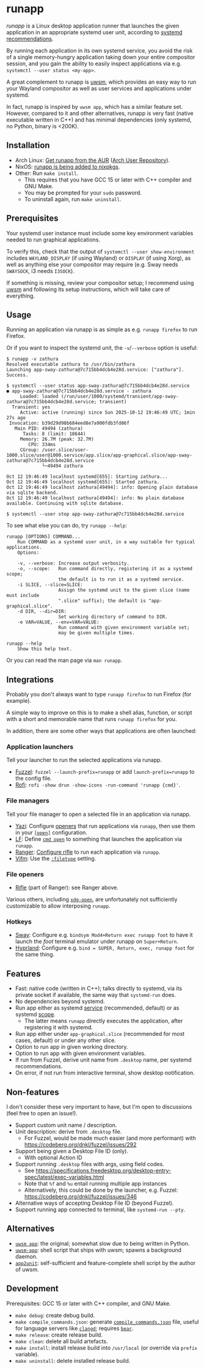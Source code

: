 # runapp

_runapp_ is a Linux desktop application runner that launches the given application in an appropriate
systemd user unit, according to [systemd recommendations](https://systemd.io/DESKTOP_ENVIRONMENTS/).

By running each application in its own systemd service, you avoid the risk of a single memory-hungry
application taking down your entire compositor session, and you gain the
ability to easily inspect applications via e.g.
`systemctl --user status <my-app>`.

A great complement to runapp is [uwsm](https://github.com/Vladimir-csp/uwsm), which provides
an easy way to run your Wayland compositor as well as user services and applications under systemd.

In fact, runapp is inspired by `uwsm app`, which has a similar feature set. However, compared to
it and other alternatives, runapp is very fast (native executable written in C++) and has minimal
dependencies (only systemd, no Python, binary is <200K).

## Installation

- Arch Linux: [Get runapp from the AUR](https://aur.archlinux.org/packages/runapp)
  ([Arch User Repository](https://wiki.archlinux.org/index.php/Arch_User_Repository)).
- NixOS: [runapp is being added to nixpkgs](https://github.com/NixOS/nixpkgs/pull/447721).
- Other: Run `make install`.
  - This requires that you have GCC 15 or later with C++
  compiler and GNU Make.
  - You may be prompted for your `sudo` password.
  - To uninstall again, run `make uninstall`.

## Prerequisites

Your systemd user instance must include some key environment variables needed to run
graphical applications.

To verify this, check that the output of `systemctl --user show-environment` includes
`WAYLAND_DISPLAY` (if using Wayland) or `DISPLAY` (if using Xorg), as well as anything else your
compositor may require (e.g. Sway needs `SWAYSOCK`, i3 needs `I3SOCK`).

If something is missing,
review your compositor setup; I recommend using [uwsm](https://github.com/Vladimir-csp/uwsm) and following its setup instructions, which
will take care of everything.

## Usage

Running an application via runapp is as simple as e.g. `runapp firefox` to run Firefox.

Or if you want to inspect the systemd unit, the `-v`/`--verbose` option is useful:

```
$ runapp -v zathura
Resolved executable zathura to /usr/bin/zathura
Launching app-sway-zathura@7c715bb4dcb4e28d.service: ["zathura"].
Success.

$ systemctl --user status app-sway-zathura@7c715bb4dcb4e28d.service 
● app-sway-zathura@7c715bb4dcb4e28d.service - zathura
     Loaded: loaded (/run/user/1000/systemd/transient/app-sway-zathura@7c715bb4dcb4e28d.service; transient)
  Transient: yes
     Active: active (running) since Sun 2025-10-12 19:46:49 UTC; 1min 27s ago
 Invocation: b39d29d98b684eed8e7a900fdb3fd86f
   Main PID: 49494 (zathura)
      Tasks: 8 (limit: 18644)
     Memory: 26.7M (peak: 32.7M)
        CPU: 334ms
     CGroup: /user.slice/user-1000.slice/user@1000.service/app.slice/app-graphical.slice/app-sway-zathura@7c715bb4dcb4e28d.service
             └─49494 zathura

Oct 12 19:46:49 localhost systemd[655]: Starting zathura...
Oct 12 19:46:49 localhost systemd[655]: Started zathura.
Oct 12 19:46:49 localhost zathura[49494]: info: Opening plain database via sqlite backend.
Oct 12 19:46:49 localhost zathura[49494]: info: No plain database available. Continuing with sqlite database.

$ systemctl --user stop app-sway-zathura@7c715bb4dcb4e28d.service 
```

To see what else you can do, try `runapp --help`:

```
runapp [OPTIONS] COMMAND...
    Run COMMAND as a systemd user unit, in a way suitable for typical applications.
    Options:

    -v, --verbose: Increase output verbosity.
    -o, --scope:   Run command directly, registering it as a systemd scope;
                   the default is to run it as a systemd service.
    -i SLICE, --slice=SLICE:
                   Assign the systemd unit to the given slice (name must include
                   ".slice" suffix); the default is "app-graphical.slice".
    -d DIR, --dir=DIR:
                   Set working directory of command to DIR.
    -e VAR=VALUE, --env=VAR=VALUE:
                   Run command with given environment variable set;
                   may be given multiple times.

runapp --help
    Show this help text.
```

Or you can read the man page via `man runapp`.

## Integrations

Probably you don't always want to type `runapp firefox` to run Firefox (for example).

A simple way to improve on this is to make a shell alias, function, or script with
a short and memorable name that runs `runapp firefox` for you.

In addition, there are some other ways that applications are often launched:

### Application launchers

Tell your launcher to run the selected applications via runapp.

- [Fuzzel](https://codeberg.org/dnkl/fuzzel): `fuzzel --launch-prefix=runapp` or add `launch-prefix=runapp` to the config file.
- [Rofi](https://davatorium.github.io/rofi/): `rofi -show drun -show-icons -run-command 'runapp {cmd}'`.

### File managers

Tell your file manager to open a selected file in an application via runapp.

- [Yazi](https://yazi-rs.github.io/): Configure [openers](https://yazi-rs.github.io/docs/configuration/yazi#opener)
  that run applications via `runapp`, then use them in your
  [`[open]`](https://yazi-rs.github.io/docs/configuration/yazi#open) configuration.
- [LF](https://github.com/gokcehan/lf): Define [`cmd open`](https://github.com/gokcehan/lf/blob/master/doc.md#opening-files)
  to something that launches the application via `runapp`.
- [Ranger](https://ranger.fm/): [Configure rifle](https://github.com/ranger/ranger/blob/master/ranger/config/rifle.conf)
  to run each application via `runapp`.
- [Vifm](https://vifm.info/): Use the [`:filetype`](https://vifm.info/docs/vifm-app.txt#vifm-%3Afiletype) setting.

### File openers

- [Rifle](https://github.com/ranger/ranger/wiki/Official-User-Guide#rifle) (part of Ranger):
  see Ranger above.

Various others, including [`xdg-open`](https://www.freedesktop.org/wiki/Software/xdg-utils/), are
unfortunately not sufficiently customizable to allow interposing `runapp`.

### Hotkeys

- [Sway](https://swaywm.org/): Configure e.g. `bindsym Mod4+Return exec runapp foot` to have it
  launch the _foot_ terminal emulator under runapp on `Super+Return`.
- [Hyprland](https://hypr.land/): Configure e.g. `bind = SUPER, Return, exec, runapp foot` for
  the same thing.

## Features

- Fast: native code (written in C++); talks directly to systemd, via its private socket if available, the same way that `systemd-run` does.
- No dependencies beyond systemd.
- Run app either as systemd [service](https://www.freedesktop.org/software/systemd/man/latest/systemd.service.html)
  (recommended, default) or as systemd [scope](https://www.freedesktop.org/software/systemd/man/latest/systemd.scope.html).
    - The latter means `runapp` directly executes the application, after registering it with systemd.
- Run app either under `app-graphical.slice` (recommended for most cases, default) or under any other slice.
- Option to run app in given working directory.
- Option to run app with given environment variables.
- If run from Fuzzel, derive unit name from `.desktop` name, per systemd recommendations.
- On error, if not run from interactive terminal, show desktop notification.

## Non-features

I don't consider these very important to have, but I'm open to discussions (feel free to open an issue!).

- Support custom unit name / description.
- Unit description: derive from `.desktop` file.
  - For Fuzzel, would be made much easier (and more performant) with https://codeberg.org/dnkl/fuzzel/issues/292
- Support being given a Desktop File ID (only).
  - With optional Action ID
- Support running `.desktop` files with args, using field codes.
  - See https://specifications.freedesktop.org/desktop-entry-spec/latest/exec-variables.html
  - Note that `%f` and `%u` entail running multiple app instances
  - Alternatively, this could be done by the launcher, e.g. Fuzzel: https://codeberg.org/dnkl/fuzzel/issues/346
- Alternative ways of accepting Desktop File ID (beyond Fuzzel).
- Support running app connected to terminal, like `systemd-run --pty`.

## Alternatives

- [`uwsm app`](https://github.com/Vladimir-csp/uwsm?tab=readme-ov-file#3-applications-and-slices):
  the original; somewhat slow due to being written in Python.
- [`uwsm-app`](https://github.com/Vladimir-csp/uwsm/blob/master/scripts/uwsm-app.sh):
  shell script that ships with uwsm; spawns a background daemon.
- [`app2unit`](https://github.com/Vladimir-csp/app2unit): self-sufficient and feature-complete
  shell script by the author of uwsm.

## Development

Prerequisites: GCC 15 or later with C++ compiler, and GNU Make.

- `make debug`: create debug build.
- `make compile_commands.json`: generate [`compile_commands.json`](https://clang.llvm.org/docs/JSONCompilationDatabase.html) file,
  useful for language servers like [`clangd`](https://clangd.llvm.org/); requires [`bear`](https://github.com/rizsotto/Bear).
- `make release`: create release build.
- `make clean`: delete all build artefacts.
- `make install`: install release build into `/usr/local` (or override via `prefix` variable).
- `make uninstall`: delete installed release build.
